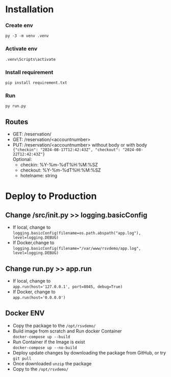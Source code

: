 # Installation
### Create env
`py -3 -m venv .venv`
### Activate env
`.venv\Scripts\activate`
### Install requirement
`pip install requirement.txt`
### Run
`py run.py`

## Routes
- GET: /reservation/
- GET: /reservation/\<accountnumber\>
- PUT: /reservation/\<accountnumber\> without body or with body\
`{"checkin": "2024-08-17T12:42:43Z", "checkout": "2024-08-22T12:42:43Z"}`\
Optional:
  - checkin: %Y-%m-%dT%H:%M:%SZ
  - checkout: %Y-%m-%dT%H:%M:%SZ
  - hotelname: string

# Deploy to Production

## Change /src/__init__.py >> logging.basicConfig
- If local, change to\
`logging.basicConfig(filename=os.path.abspath("app.log"), level=logging.DEBUG)`
- If Docker,change to\
`logging.basicConfig(filename="/var/www/rsvdemo/app.log", level=logging.DEBUG)`

## Change run.py >> app.run
- If local, change to\
`app.run(host='127.0.0.1', port=8045, debug=True)`
- If Docker, change to\
`app.run(host='0.0.0.0')`

## Docker ENV
- Copy the package to the `/opt/rsvdemo/`
- Build image from scratch and Run docker Container\
`docker-compose up --build`
- Run Container if the Image is exist\
`docker-compose up --no-build`
- Deploy update changes by downloading the package from GitHub, or try `git pull`
- Once downloaded `unzip` the package
- Copy to the `/opt/rsvdemo/`
